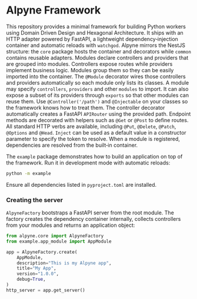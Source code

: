 # Alpyne Framework

This repository provides a minimal framework for building Python workers using
Domain Driven Design and Hexagonal Architecture. It ships with an HTTP adapter
powered by FastAPI, a lightweight dependency‑injection container and automatic
reloads with `watchgod`. Alpyne mirrors the NestJS structure: the `core`
package hosts the container and decorators while `common` contains reusable
adapters.
Modules declare controllers and providers that are grouped into modules. Controllers expose routes while providers implement business logic. Modules group them so they can be easily imported into the container.
The ``@Module`` decorator wires those controllers and providers automatically so each module only lists its classes. A module may specify ``controllers``, ``providers`` and other ``modules`` to import. It can also expose a subset of its providers through ``exports`` so that other modules can reuse them. Use ``@Controller('/path')`` and ``@Injectable`` on your classes so the framework knows how to treat them. The controller decorator automatically creates a FastAPI ``APIRouter`` using the provided path. Endpoint methods are decorated with helpers such as ``@Get`` or ``@Post`` to define routes. All standard HTTP verbs are available, including ``@Put``, ``@Delete``, ``@Patch``, ``@Options`` and ``@Head``. ``Inject`` can be used as a default value in a constructor parameter to specify the token to resolve. When a module is registered, dependencies are resolved from the built‑in container.


The `example` package demonstrates how to build an application on top of the
framework. Run it in development mode with automatic reloads:

```bash
python -m example
```

Ensure all dependencies listed in `pyproject.toml` are installed.

### Creating the server

`AlpyneFactory` bootstraps a FastAPI server from the root module. The factory
creates the dependency container internally, collects controllers from your
modules and returns an application object:

```python
from alpyne.core import AlpyneFactory
from example.app_module import AppModule

app = AlpyneFactory.create(
    AppModule,
    description="This is my Alpyne app",
    title="My App",
    version="1.0.0",
    debug=True,
)
http_server = app.get_server()
```
